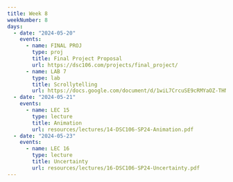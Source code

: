 ```yaml
---
title: Week 8
weekNumber: 8
days:
  - date: "2024-05-20"
    events:
      - name: FINAL PROJ
        type: proj
        title: Final Project Proposal
        url: https://dsc106.com/projects/final_project/
      - name: LAB 7
        type: lab
        title: Scrollytelling
        url: https://docs.google.com/document/d/1wiL7CrcuSE9cRMYaOZ-THNjCkv8cOWhZEEMOsuq-ZTc/edit?usp=sharing
  - date: "2024-05-21"
    events:
      - name: LEC 15
        type: lecture
        title: Animation
        url: resources/lectures/14-DSC106-SP24-Animation.pdf
  - date: "2024-05-23"
    events:
      - name: LEC 16
        type: lecture
        title: Uncertainty
        url: resources/lectures/16-DSC106-SP24-Uncertainty.pdf
---
```

